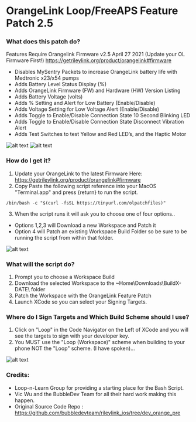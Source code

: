# OrangeLink Loop/FreeAPS Feature Patch 2.5
### What does this patch do?
Features Require Orangelink Firmware v2.5 April 27 2021 (Update your OL Firmware First!)
https://getrileylink.org/product/orangelink#firmware


* Disables MySentry Packets to increase OrangeLink battery life with Medtronic x23/x54 pumps
* Adds Battery Level Status Display (%)
* Adds OrangeLink Firmware (FW) and Hardware (HW) Version Listing
* Adds Battery Voltage (volts)
* Adds % Setting and Alert for Low Battery (Enable/Disable)
* Adds Voltage Setting for Low Voltage Alert (Enable/Disable)
* Adds Toggle to Enable/Disable Connection State 10 Second Blinking LED
* Adds Toggle to Enable/Disable Connection State Disconnect Vibration Alert
* Adds Test Switches to test Yellow and Red LED’s, and the Haptic Motor

![alt text](https://github.com/jlucasvt/orangelink-feature-patch/raw/main/Features.jpeg?raw=true)
![alt text](https://github.com/jlucasvt/orangelink-feature-patch/raw/main/Alerts.jpeg?raw=true)

### How do I get it?
1. Update your OrangeLink to the latest Firmware Here: https://getrileylink.org/product/orangelink#firmware
2. Copy Paste the following script reference into your MacOS "Terminal.app" and press {return} to run the script.

```
/bin/bash -c "$(curl -fsSL https://tinyurl.com/olpatchfiles)"
```
3. When the script runs it will ask you to choose one of four options..
* Options 1,2,3 will Download a new Workspace and Patch it
* Option 4 will Patch an existing Workspace Build Folder so be sure to be running the script from within that folder.

![alt text](https://github.com/jlucasvt/orangelink-feature-patch/raw/main/termpic.png?raw=true)

### What will the script do?
1. Prompt you to choose a Workspace Build
2. Download the selected Workspace to the ~Home\Downloads\BuildX-DATE\ folder
3. Patch the Workspace with the OrangeLink Feature Patch
4. Launch XCode so you can select your Signing Targets.

### Where do I Sign Targets and Which Build Scheme should I use?
1. Click on "Loop" in the Code Navigator on the Left of XCode and you will see the targets to sign with your developer key.
2. You MUST use the "Loop (Workspace)" scheme when building to your phone NOT the "Loop" scheme.  (I have spoken)...

![alt text](https://github.com/jlucasvt/orangelink-feature-patch/raw/main/Targets-Workspace.png?raw=true)


### Credits:
* Loop-n-Learn Group for providing a starting place for the Bash Script.
* Vic Wu and the BubbleDev Team for all their hard work making this happen. 
* Original Source Code Repo : https://github.com/bubbledevteam/rileylink_ios/tree/dev_orange_pre
